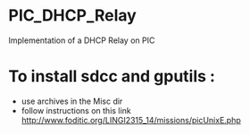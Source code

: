 PIC_DHCP_Relay
==============

Implementation of a DHCP Relay on PIC


To install sdcc and gputils :
==============================
  - use archives in the Misc dir
  - follow instructions on this link http://www.foditic.org/LINGI2315_14/missions/picUnixE.php
